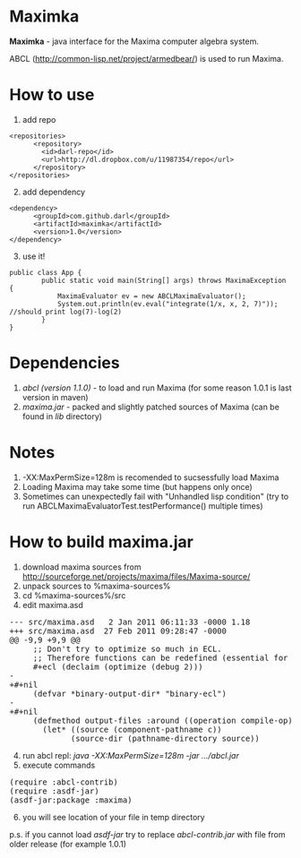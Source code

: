 Maximka
===

**Maximka** - java interface for the Maxima computer algebra system.

ABCL (http://common-lisp.net/project/armedbear/) is used to run Maxima.

How to use
====
1. add repo
<pre><code>&lt;repositories>
      &lt;repository>
        &lt;id>darl-repo&lt;/id>
        &lt;url>http://dl.dropbox.com/u/11987354/repo&lt;/url>
      &lt;/repository>
&lt;/repositories>
</code></pre>
2. add dependency
<pre><code>&lt;dependency>
      &lt;groupId>com.github.darl&lt;/groupId>
      &lt;artifactId>maximka&lt;/artifactId>
      &lt;version>1.0&lt;/version>
&lt;/dependency></code></pre>
3. use it!
<pre><code>public class App {
        public static void main(String[] args) throws MaximaException {
            MaximaEvaluator ev = new ABCLMaximaEvaluator();
            System.out.println(ev.eval("integrate(1/x, x, 2, 7)")); //should print log(7)-log(2)
        }
}</code></pre>

Dependencies
====
1. *abcl (version 1.1.0)* - to load and run Maxima (for some reason 1.0.1 is last version in maven)
2. *maxima.jar* - packed and slightly patched sources of Maxima (can be found in *lib* directory)


Notes
====

1. -XX:MaxPermSize=128m is recomended to sucsessfully load Maxima
2. Loading Maxima may take some time (but happens only once)
3. Sometimes can unexpectedly fail with "Unhandled lisp condition" 
   (try to run ABCLMaximaEvaluatorTest.testPerformance() multiple times)

How to build maxima.jar
====
1. download maxima sources from http://sourceforge.net/projects/maxima/files/Maxima-source/
2. unpack sources to %maxima-sources%
3. cd %maxima-sources%/src
4. edit maxima.asd 
<pre>--- src/maxima.asd   2 Jan 2011 06:11:33 -0000	1.18
+++ src/maxima.asd	27 Feb 2011 09:28:47 -0000
@@ -9,9 +9,9 @@
     ;; Don't try to optimize so much in ECL.
     ;; Therefore functions can be redefined (essential for share libraries).
     #+ecl (declaim (optimize (debug 2)))
-
+#+nil
     (defvar *binary-output-dir* "binary-ecl")
-
+#+nil
     (defmethod output-files :around ((operation compile-op) (c source-file))
       (let* ((source (component-pathname c))
             (source-dir (pathname-directory source))</pre>
4. run abcl repl: *java -XX:MaxPermSize=128m -jar .../abcl.jar*
5. execute commands
<pre>
(require :abcl-contrib)
(require :asdf-jar)
(asdf-jar:package :maxima)</pre>
6. you will see location of your file in temp directory

p.s. if you cannot load *asdf-jar* try to replace *abcl-contrib.jar* with file from older release (for example 1.0.1)

